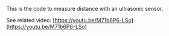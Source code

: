 This is the code to measure distance with an ultrasonic sensor.

See related video: [https://youtu.be/M71b6P6-LSo](https://youtu.be/M71b6P6-LSo)
